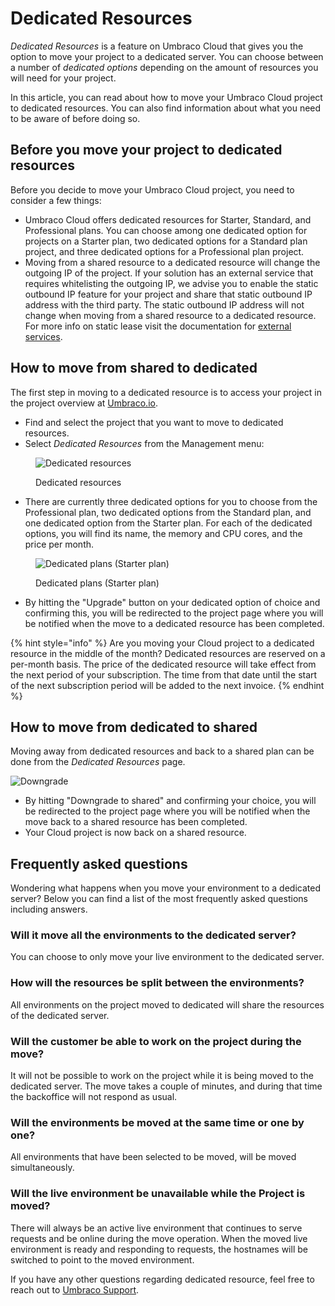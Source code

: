 # Dedicated Resources

_Dedicated Resources_ is a feature on Umbraco Cloud that gives you the option to move your project to a dedicated server. You can choose between a number of _dedicated options_ depending on the amount of resources you will need for your project.

In this article, you can read about how to move your Umbraco Cloud project to dedicated resources. You can also find information about what you need to be aware of before doing so.

## Before you move your project to dedicated resources

Before you decide to move your Umbraco Cloud project, you need to consider a few things:

* Umbraco Cloud offers dedicated resources for Starter, Standard, and Professional plans. You can choose among one dedicated option for projects on a Starter plan, two dedicated options for a Standard plan project, and three dedicated options for a Professional plan project.
* Moving from a shared resource to a dedicated resource will change the outgoing IP of the project. If your solution has an external service that requires whitelisting the outgoing IP, we advise you to enable the static outbound IP feature for your project and share that static outbound IP address with the third party. The static outbound IP address will not change when moving from a shared resource to a dedicated resource. For more info on static lease visit the documentation for [external services](../external-services/).

## How to move from shared to dedicated

The first step in moving to a dedicated resource is to access your project in the project overview at [Umbraco.io](https://www.s1.umbraco.io/projects).

* Find and select the project that you want to move to dedicated resources.
* Select _Dedicated Resources_ from the Management menu:

<figure><img src="../.gitbook/assets/image (22).png" alt="Dedicated resources"><figcaption><p>Dedicated resources</p></figcaption></figure>

* There are currently three dedicated options for you to choose from the Professional plan, two dedicated options from the Standard plan, and one dedicated option from the Starter plan. For each of the dedicated options, you will find its name, the memory and CPU cores, and the price per month.

<figure><img src="../.gitbook/assets/image (24).png" alt="Dedicated plans (Starter plan)"><figcaption><p>Dedicated plans (Starter plan)</p></figcaption></figure>

* By hitting the "Upgrade" button on your dedicated option of choice and confirming this, you will be redirected to the project page where you will be notified when the move to a dedicated resource has been completed.

{% hint style="info" %}
Are you moving your Cloud project to a dedicated resource in the middle of the month? Dedicated resources are reserved on a per-month basis. The price of the dedicated resource will take effect from the next period of your subscription. The time from that date until the start of the next subscription period will be added to the next invoice.
{% endhint %}

## How to move from dedicated to shared

Moving away from dedicated resources and back to a shared plan can be done from the _Dedicated Resources_ page.

![Downgrade](../set-up/images/DowngradeA.png)

* By hitting "Downgrade to shared" and confirming your choice, you will be redirected to the project page where you will be notified when the move back to a shared resource has been completed.
* Your Cloud project is now back on a shared resource.

## Frequently asked questions

Wondering what happens when you move your environment to a dedicated server? Below you can find a list of the most frequently asked questions including answers.

### Will it move all the environments to the dedicated server?

You can choose to only move your live environment to the dedicated server.

### How will the resources be split between the environments?

All environments on the project moved to dedicated will share the resources of the dedicated server.

### Will the customer be able to work on the project during the move?

It will not be possible to work on the project while it is being moved to the dedicated server. The move takes a couple of minutes, and during that time the backoffice will not respond as usual.

### Will the environments be moved at the same time or one by one?

All environments that have been selected to be moved, will be moved simultaneously.

### Will the live environment be unavailable while the Project is moved?

There will always be an active live environment that continues to serve requests and be online during the move operation. When the moved live environment is ready and responding to requests, the hostnames will be switched to point to the moved environment.

If you have any other questions regarding dedicated resource, feel free to reach out to [Umbraco Support](mailto:contact@umbraco.com).
